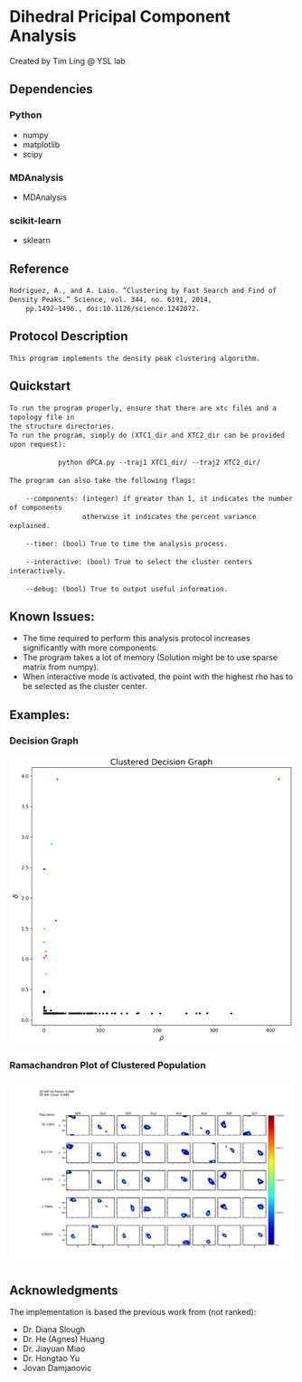 # Dihedral Pricipal Component Analysis
Created by Tim Ling @ YSL lab

## Dependencies

### Python
* numpy
* matplotlib
* scipy

### MDAnalysis
* MDAnalysis

### scikit-learn
* sklearn

## Reference

	Rodriguez, A., and A. Laio. “Clustering by Fast Search and Find of Density Peaks.” Science, vol. 344, no. 6191, 2014,
		pp.1492–1496., doi:10.1126/science.1242072.

## Protocol Description
	
	This program implements the density peak clustering algorithm.

## Quickstart
	
	To run the program properly, ensure that there are xtc files and a topology file in 
	the structure directories.
	To run the program, simply do (XTC1_dir and XTC2_dir can be provided upon request):

				python dPCA.py --traj1 XTC1_dir/ --traj2 XTC2_dir/

	The program can also take the following flags:
		
		--components: (integer) if greater than 1, it indicates the number of components
					  otherwise it indicates the percent variance explained.

		--timer: (bool) True to time the analysis process.

		--interactive: (bool) True to select the cluster centers interactively.

		--debug: (bool) True to output useful information.

## Known Issues:
	
* The time required to perform this analysis protocol increases significantly with more components.
* The program takes a lot of memory (Solution might be to use sparse matrix from numpy).
* When interactive mode is activated, the point with the highest rho has to be selected as the cluster center.

## Examples:
### Decision Graph
![This is how a decision graph will look like](https://github.com/yling01/d_PCA/blob/master/images/s1_decision_graph.png)

### Ramachandron Plot of Clustered Population
![This is the Ramachandron plot of populations clustered using this algorithm](https://github.com/yling01/d_PCA/blob/master/images/s1_rama.png)

## Acknowledgments
The implementation is based the previous work from (not ranked):
* Dr. Diana Slough
* Dr. He (Agnes) Huang
* Dr. Jiayuan Miao
* Dr. Hongtao Yu
* Jovan Damjanovic




